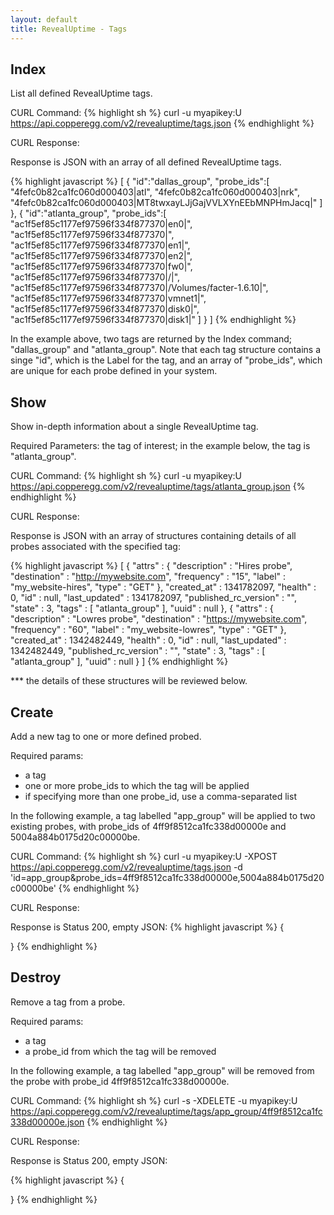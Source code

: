 ```yaml
---
layout: default
title: RevealUptime - Tags
---
```


Index
-----
List all defined RevealUptime tags.

CURL Command:
{% highlight sh %}
curl -u myapikey:U https://api.copperegg.com/v2/revealuptime/tags.json
{% endhighlight %}

CURL Response:

Response is JSON with an array of all defined RevealUptime tags.

{% highlight javascript %}
[
  { "id":"dallas_group",
    "probe_ids":[
      "4fefc0b82ca1fc060d000403|atl",
      "4fefc0b82ca1fc060d000403|nrk",
      "4fefc0b82ca1fc060d000403|MT8twxayLJjGajVVLXYnEEbMNPHmJacq|"
    ]
  },
  { "id":"atlanta_group",
    "probe_ids":[
      "ac1f5ef85c1177ef97596f334f877370|en0|",
      "ac1f5ef85c1177ef97596f334f877370|",
      "ac1f5ef85c1177ef97596f334f877370|en1|",
      "ac1f5ef85c1177ef97596f334f877370|en2|",
      "ac1f5ef85c1177ef97596f334f877370|fw0|",
      "ac1f5ef85c1177ef97596f334f877370|/|",
      "ac1f5ef85c1177ef97596f334f877370|/Volumes/facter-1.6.10|",
      "ac1f5ef85c1177ef97596f334f877370|vmnet1|",
      "ac1f5ef85c1177ef97596f334f877370|disk0|",
      "ac1f5ef85c1177ef97596f334f877370|disk1|"
    ]
  }
]
{% endhighlight %}

In the example above, two tags are returned by the Index command; "dallas_group" and "atlanta_group". Note that each tag structure contains a singe "id", which is the Label for the tag, and an array of "probe_ids", which are unique for each probe defined in your system.


Show
----
Show in-depth information about a single RevealUptime tag.

Required Parameters: the tag of interest; in the example below, the tag is "atlanta_group".

CURL Command:
{% highlight sh %}
curl -u myapikey:U https://api.copperegg.com/v2/revealuptime/tags/atlanta_group.json
{% endhighlight %}

CURL Response:

Response is JSON with an array of structures containing details of all probes associated with the specified tag:

{% highlight javascript %}
[
  {
    "attrs" : {
      "description" : "Hires probe",
      "destination" : "http://mywebsite.com",
      "frequency" : "15",
      "label" : "my_website-hires",
      "type" : "GET"
    },
    "created_at" : 1341782097,
    "health" : 0,
    "id" : null,
    "last_updated" : 1341782097,
    "published_rc_version" : "",
    "state" : 3,
    "tags" : [ "atlanta_group" ],
    "uuid" : null
  },
  {
    "attrs" : {
      "description" : "Lowres probe",
      "destination" : "https://mywebsite.com",
      "frequency" : "60",
      "label" : "my_website-lowres",
      "type" : "GET"
    },
    "created_at" : 1342482449,
    "health" : 0,
    "id" : null,
    "last_updated" : 1342482449,
    "published_rc_version" : "",
    "state" : 3,
    "tags" : [ "atlanta_group" ],
    "uuid" : null
  }
]
{% endhighlight %}

*** the details of these structures will be reviewed below.

Create
------
Add a new tag to one or more defined probed.

Required params:
* a tag
* one or more probe_ids to which the tag will be applied
* if specifying more than one probe_id, use a comma-separated list

In the following example, a tag labelled "app_group" will be applied to two existing probes, with probe_ids of 4ff9f8512ca1fc338d00000e and 5004a884b0175d20c00000be.

CURL Command:
{% highlight sh %}
curl -u myapikey:U -XPOST https://api.copperegg.com/v2/revealuptime/tags.json -d 'id=app_group&probe_ids=4ff9f8512ca1fc338d00000e,5004a884b0175d20c00000be'
{% endhighlight %}

CURL Response:

Response is Status 200, empty JSON:
{% highlight javascript %}
{

}
{% endhighlight %}


Destroy
-------
Remove a tag from a probe.

Required params:
* a tag
* a probe_id from which the tag will be removed

In the following example, a tag labelled "app_group" will be removed from the probe with probe_id 4ff9f8512ca1fc338d00000e.

CURL Command:
{% highlight sh %}
curl -s -XDELETE -u myapikey:U https://api.copperegg.com/v2/revealuptime/tags/app_group/4ff9f8512ca1fc338d00000e.json
{% endhighlight %}

CURL Response:

Response is Status 200, empty JSON:

{% highlight javascript %}
{

}
{% endhighlight %}

